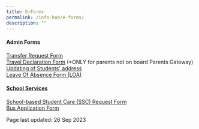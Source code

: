 ```yaml
---
title: E–Forms
permalink: /info-hub/e-forms/
description: ""
---
```

<h4><strong>Admin Forms</strong></h4>
<p><a href="https://form.gov.sg/5f8e86d8a832ff00111194b4" target="_blank" rel="noopener">Transfer Request Form</a><br><a href="https://drive.google.com/file/d/1uTiMZH7VpKPDfk16sfFHx0a1uv0mZXYc/view?usp=sharing" target="_blank" rel="noopener"><u>Travel Declaration Form</u></a>&nbsp;(*ONLY for parents not on board Parents Gateway)<br><u><a href="https://drive.google.com/file/d/17AEvHUteLUPs2FHBJIKwzxXXPzNQ5QBS/view?usp=sharing" target="_blank" rel="noopener">Updating of Students' address</a><br></u><a href="https://form.gov.sg/61886e6adf07ad0014369b8d" target="_blank" rel="noopener"><u>Leave Of Absence Form (LOA)</u></a></p>
<h4><strong><u>School Services</u></strong></h4>
<p><u><a href="https://form.gov.sg/5fbb6621e9047c0012259340" target="_blank" rel="noopener">School-based Student Care (SSC) Request Form</a><br></u><u><a href="https://drive.google.com/file/d/1tRfOkQl2yG2-53ke5h363r2EKEQLu9OZ/view?usp=sharing" target="_blank" rel="noopener">Bus Application Form</a></u></p>
<p>Page last updated: 26 Sep 2023</p>